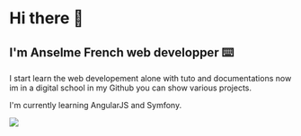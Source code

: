 # Hi there 👋

## I'm Anselme French web developper ⌨️

I start learn the web developement alone with tuto and documentations now im in a digital school in my Github you can show various projects.

I'm currently learning AngularJS and Symfony.

<img src="![languages statistique](languages.png)">



<!--
**ansmass/ansmass** is a ✨ _special_ ✨ repository because its `README.md` (this file) appears on your GitHub profile.

Here are some ideas to get you started:

- 🔭 I’m currently working on ...
- 🌱 I’m currently learning ...
- 👯 I’m looking to collaborate on ...
- 🤔 I’m looking for help with ...
- 💬 Ask me about ...
- 📫 How to reach me: ...
- 😄 Pronouns: ...
- ⚡ Fun fact: ...
-->
